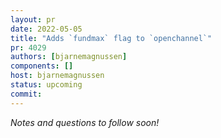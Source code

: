 ```yaml
---
layout: pr
date: 2022-05-05
title: "Adds `fundmax` flag to `openchannel`"
pr: 4029
authors: [bjarnemagnussen]
components: []
host: bjarnemagnussen
status: upcoming
commit:
---
```


_Notes and questions to follow soon!_

<!-- TODO: Before meeting, add notes and questions
## Notes

## Questions
1. Did you review the PR? [Concept ACK, approach ACK, tested ACK, or NACK](https://github.com/lightningnetwork/lnd/blob/master/docs/code_contribution_guidelines.md#code-approval-process)?
-->


<!-- TODO: After meeting, uncomment and add meeting log between the irc tags
## Meeting Log

{% irc %}
{% endirc %}
-->
